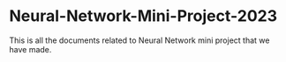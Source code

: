 # Neural-Network-Mini-Project-2023
This is all the documents related to Neural Network mini project that we have made.
